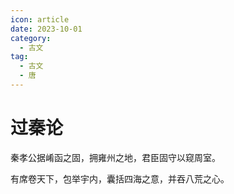 ```yaml
---
icon: article
date: 2023-10-01
category:
  - 古文
tag:
  - 古文
  - 唐
---
```


# 过秦论

<!-- more -->


秦孝公据崤函之固，拥雍州之地，君臣固守以窥周室。

有席卷天下，包举宇内，囊括四海之意，并吞八荒之心。



